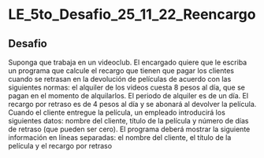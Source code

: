 # LE_5to_Desafio_25_11_22_Reencargo
 
## Desafio
Suponga que trabaja en un videoclub. El encargado quiere que le escriba un programa que calcule el recargo que tienen que pagar los clientes cuando se retrasan en la devolución de películas de acuerdo con las siguientes normas: el alquiler de los videos cuesta 8 pesos al día, que se pagan en el momento de alquilarlos. El periodo de alquiler es de un día. El recargo por retraso es de 4 pesos al día y se abonará al devolver la película. Cuando el cliente entregue la película, un empleado introducirá los siguientes datos: nombre del  cliente, título de la película y número de días de retraso (que pueden ser cero). El programa deberá mostrar la siguiente información en líneas separadas: el nombre del cliente, el título de la película y el recargo por retraso
